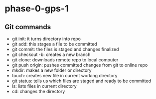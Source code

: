 # phase-0-gps-1

## Git commands

* git init: it turns directory into repo
* git add: this stages a file to be committed
* git commit: the files is staged and changes finalized
* git checkout -b: creates a new branch  
* git clone: downloads remote repo to local computer
* git push origin: pushes committed changes from git to online repo
* mkdir: makes a new folder or directory
* touch: creates new file in current working directory
* git status: tells us which files are staged and ready to be committed
* ls: lists files in current directory
* cd: changes the directory

